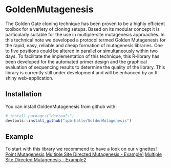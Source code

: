 
<!-- README.md is generated from README.Rmd. Please edit that file -->
GoldenMutagenesis
=================

The Golden Gate cloning technique has been proven to be a highly efficient toolbox for a variety of cloning setups. Based on its modular concept it is particularly suitable for the use in multiple-site mutagenesis approaches. In this technical note we developed a protocol termed Golden Mutagenesis for the rapid, easy, reliable and cheap formation of mutagenesis libraries. One to five positions could be altered in parallel or simultaneously within two days. To facilitate the implementation of this technique, this R-library has been developed for the automated primer design and the graphical evaluation of sequencing results to determine the quality of the library.
This library is currently still under development and will be enhanced by an R shiny web-application.

Installation
------------

You can install GoldenMutagenesis from github with:

``` r
# install.packages("devtools")
devtools::install_github("ipb-halle/GoldenMutagenesis")
```

Example
-------

To start with this library we recommend to have a look on our vignettes!
[Point Mutagenesis](https://github.com/ipb-halle/GoldenMutagenesis/blob/master/vignettes/Point_Mutagenesis.md)
[Multiple Site Directed Mutagenesis - Example1](https://github.com/ipb-halle/GoldenMutagenesis/blob/master/vignettes/MSD.md)
[Multiple Site Directed Mutagenesis - Example2](https://github.com/ipb-halle/GoldenMutagenesis/blob/master/vignettes/MSD2.md)

